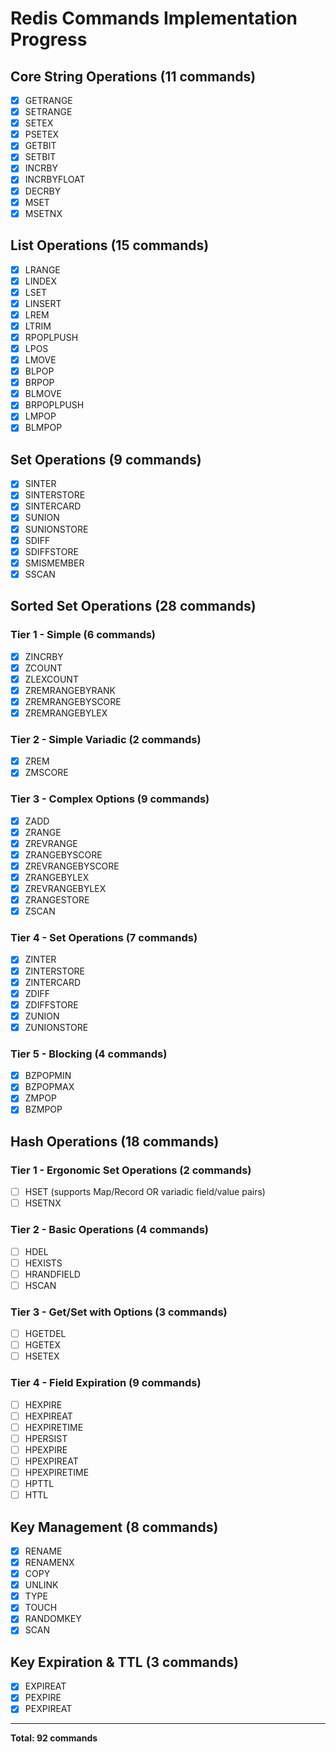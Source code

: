# Redis Commands Implementation Progress

## Core String Operations (11 commands)

- [x] GETRANGE
- [x] SETRANGE
- [x] SETEX
- [x] PSETEX
- [x] GETBIT
- [x] SETBIT
- [x] INCRBY
- [x] INCRBYFLOAT
- [x] DECRBY
- [x] MSET
- [x] MSETNX

## List Operations (15 commands)

- [x] LRANGE
- [x] LINDEX
- [x] LSET
- [x] LINSERT
- [x] LREM
- [x] LTRIM
- [x] RPOPLPUSH
- [x] LPOS
- [x] LMOVE
- [x] BLPOP
- [x] BRPOP
- [x] BLMOVE
- [x] BRPOPLPUSH
- [x] LMPOP
- [x] BLMPOP

## Set Operations (9 commands)

- [x] SINTER
- [x] SINTERSTORE
- [x] SINTERCARD
- [x] SUNION
- [x] SUNIONSTORE
- [x] SDIFF
- [x] SDIFFSTORE
- [x] SMISMEMBER
- [x] SSCAN

## Sorted Set Operations (28 commands)

### Tier 1 - Simple (6 commands)
- [x] ZINCRBY
- [x] ZCOUNT
- [x] ZLEXCOUNT
- [x] ZREMRANGEBYRANK
- [x] ZREMRANGEBYSCORE
- [x] ZREMRANGEBYLEX

### Tier 2 - Simple Variadic (2 commands)
- [x] ZREM
- [x] ZMSCORE

### Tier 3 - Complex Options (9 commands)
- [x] ZADD
- [x] ZRANGE
- [x] ZREVRANGE
- [x] ZRANGEBYSCORE
- [x] ZREVRANGEBYSCORE
- [x] ZRANGEBYLEX
- [x] ZREVRANGEBYLEX
- [x] ZRANGESTORE
- [x] ZSCAN

### Tier 4 - Set Operations (7 commands)
- [x] ZINTER
- [x] ZINTERSTORE
- [x] ZINTERCARD
- [x] ZDIFF
- [x] ZDIFFSTORE
- [x] ZUNION
- [x] ZUNIONSTORE

### Tier 5 - Blocking (4 commands)
- [x] BZPOPMIN
- [x] BZPOPMAX
- [x] ZMPOP
- [x] BZMPOP

## Hash Operations (18 commands)

### Tier 1 - Ergonomic Set Operations (2 commands)
- [ ] HSET (supports Map/Record OR variadic field/value pairs)
- [ ] HSETNX

### Tier 2 - Basic Operations (4 commands)
- [ ] HDEL
- [ ] HEXISTS
- [ ] HRANDFIELD
- [ ] HSCAN

### Tier 3 - Get/Set with Options (3 commands)
- [ ] HGETDEL
- [ ] HGETEX
- [ ] HSETEX

### Tier 4 - Field Expiration (9 commands)
- [ ] HEXPIRE
- [ ] HEXPIREAT
- [ ] HEXPIRETIME
- [ ] HPERSIST
- [ ] HPEXPIRE
- [ ] HPEXPIREAT
- [ ] HPEXPIRETIME
- [ ] HPTTL
- [ ] HTTL

## Key Management (8 commands)

- [x] RENAME
- [x] RENAMENX
- [x] COPY
- [x] UNLINK
- [x] TYPE
- [x] TOUCH
- [x] RANDOMKEY
- [x] SCAN

## Key Expiration & TTL (3 commands)

- [x] EXPIREAT
- [x] PEXPIRE
- [x] PEXPIREAT

---

**Total: 92 commands**